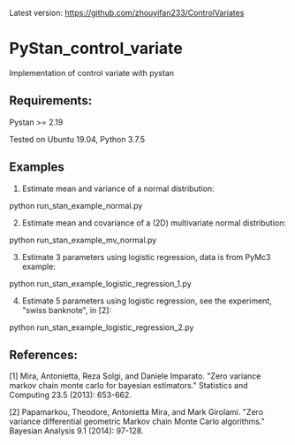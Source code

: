 Latest version: https://github.com/zhouyifan233/ControlVariates

# PyStan_control_variate
Implementation of control variate with pystan

## Requirements:
Pystan >= 2.19

Tested on Ubuntu 19.04, Python 3.7.5

## Examples
1. Estimate mean and variance of a normal distribution:

python run_stan_example_normal.py

2. Estimate mean and covariance of a (2D) multivariate normal distribution:

python run_stan_example_mv_normal.py

3. Estimate 3 parameters using logistic regression, data is from PyMc3 example:

python run_stan_example_logistic_regression_1.py

4. Estimate 5 parameters using logistic regression, see the experiment, "swiss banknote", in [2]:

python run_stan_example_logistic_regression_2.py

## References:

[1] Mira, Antonietta, Reza Solgi, and Daniele Imparato. "Zero variance markov chain monte carlo for bayesian estimators." Statistics and Computing 23.5 (2013): 653-662.

[2] Papamarkou, Theodore, Antonietta Mira, and Mark Girolami. "Zero variance differential geometric Markov chain Monte Carlo algorithms." Bayesian Analysis 9.1 (2014): 97-128.

